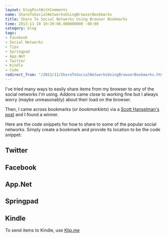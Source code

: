 ```yaml
---
layout: blogPostWithComments
name: ShareToSocialNetworksUsingBrowserBookmarks
title: Share To Social Networks Using Browser Bookmarks
time: 2013-11-10 19:39:00.000000000 -08:00
category: blog
tags:
- Facebook
- Social Networks
- Tips
- Springpad
- App.Net
- Twitter
- Kindle
- Code
redirect_from: "/2013/11/ShareToSocialNetworksUsingBrowserBookmarks.html"
---
```

I've tried many ways to easily share items from my browser to any of the social networks I'm using. Addons came close to working fine but I always worry (maybe unreasonably) about their load on the browser.

Then, I came across bookmarks (or _bookmarklets_) via a [Scott Hanselman's post](http://www.hanselman.com/blog/AddSocialSharingLinksToYourBlogWithoutWidgetJavaScript.aspx) and I found a winner.

Here are the code snippets for how to share to some of the popular social networks. Simply create a bookmark and provide its location to be the code snippet:

## Twitter

<script src="https://gist.github.com/AmrEldib/7297744.js"></script>

## Facebook

<script src="https://gist.github.com/AmrEldib/7297751.js"></script>

## App.Net

<script src="https://gist.github.com/AmrEldib/7297755.js"></script>

## Springpad

<script src="https://gist.github.com/AmrEldib/7297760.js"></script>

## Kindle

To send items to Kindle, use [Klip.me](http://www.klip.me/)
